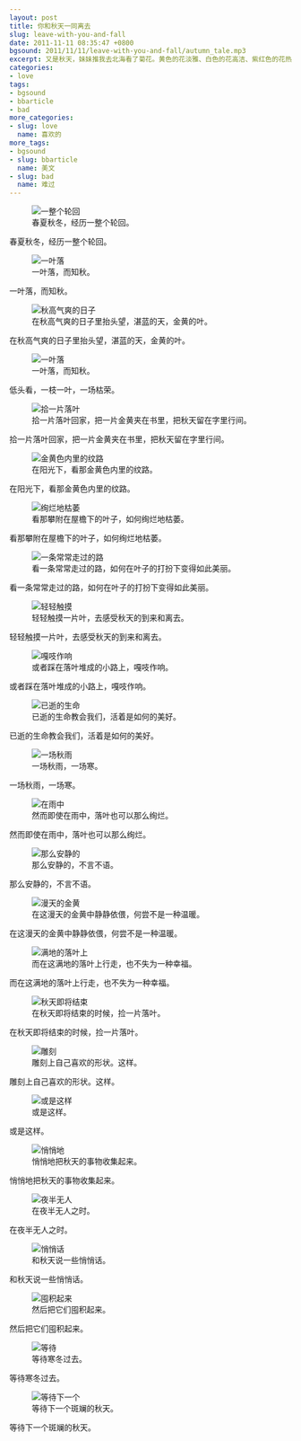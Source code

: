 ```yaml
---
layout: post
title: 你和秋天一同离去
slug: leave-with-you-and-fall
date: 2011-11-11 08:35:47 +0800
bgsound: 2011/11/11/leave-with-you-and-fall/autumn_tale.mp3
excerpt: 又是秋天，妹妹推我去北海看了菊花。黄色的花淡雅、白色的花高洁、紫红色的花热烈而深沉，泼泼洒洒，秋风中正开得烂漫。我懂得母亲没有说完的话。妹妹也懂。我俩在一块儿，要好好儿活……
categories:
- love
tags:
- bgsound
- bbarticle
- bad
more_categories:
- slug: love
  name: 喜欢的
more_tags:
- bgsound
- slug: bbarticle
  name: 美文
- slug: bad
  name: 难过
---
```


<figure>
	<img src="{{ site.path.uploads }}2011/11/11/leave-with-you-and-fall/1.jpg" alt="一整个轮回" />
	<figcaption>
		春夏秋冬，经历一整个轮回。
	</figcaption>
</figure>

春夏秋冬，经历一整个轮回。

<figure>
	<img src="{{ site.path.uploads }}2011/11/11/leave-with-you-and-fall/2.jpg" alt="一叶落" />
	<figcaption>
		一叶落，而知秋。
	</figcaption>
</figure>

一叶落，而知秋。

<figure>
	<img src="{{ site.path.uploads }}2011/11/11/leave-with-you-and-fall/3.jpg" alt="秋高气爽的日子" />
	<figcaption>
		在秋高气爽的日子里抬头望，湛蓝的天，金黄的叶。
	</figcaption>
</figure>

在秋高气爽的日子里抬头望，湛蓝的天，金黄的叶。

<figure>
	<img src="{{ site.path.uploads }}2011/11/11/leave-with-you-and-fall/2.jpg" alt="一叶落" />
	<figcaption>
		一叶落，而知秋。
	</figcaption>
</figure>

低头看，一枝一叶，一场枯荣。

<figure>
	<img src="{{ site.path.uploads }}2011/11/11/leave-with-you-and-fall/5.jpg" alt="拾一片落叶" />
	<figcaption>
		拾一片落叶回家，把一片金黄夹在书里，把秋天留在字里行间。
	</figcaption>
</figure>

拾一片落叶回家，把一片金黄夹在书里，把秋天留在字里行间。

<figure>
	<img src="{{ site.path.uploads }}2011/11/11/leave-with-you-and-fall/6.jpg" alt="金黄色内里的纹路" />
	<figcaption>
		在阳光下，看那金黄色内里的纹路。
	</figcaption>
</figure>

在阳光下，看那金黄色内里的纹路。

<figure>
	<img src="{{ site.path.uploads }}2011/11/11/leave-with-you-and-fall/7.jpg" alt="绚烂地枯萎" />
	<figcaption>
		看那攀附在屋檐下的叶子，如何绚烂地枯萎。
	</figcaption>
</figure>

看那攀附在屋檐下的叶子，如何绚烂地枯萎。

<figure>
	<img src="{{ site.path.uploads }}2011/11/11/leave-with-you-and-fall/8.jpg" alt="一条常常走过的路" />
	<figcaption>
		看一条常常走过的路，如何在叶子的打扮下变得如此美丽。
	</figcaption>
</figure>

看一条常常走过的路，如何在叶子的打扮下变得如此美丽。

<figure>
	<img src="{{ site.path.uploads }}2011/11/11/leave-with-you-and-fall/9.jpg" alt="轻轻触摸" />
	<figcaption>
		轻轻触摸一片叶，去感受秋天的到来和离去。
	</figcaption>
</figure>

轻轻触摸一片叶，去感受秋天的到来和离去。

<figure>
	<img src="{{ site.path.uploads }}2011/11/11/leave-with-you-and-fall/10.jpg" alt="嘎吱作响" />
	<figcaption>
		或者踩在落叶堆成的小路上，嘎吱作响。
	</figcaption>
</figure>

或者踩在落叶堆成的小路上，嘎吱作响。

<figure>
	<img src="{{ site.path.uploads }}2011/11/11/leave-with-you-and-fall/11.jpg" alt="已逝的生命" />
	<figcaption>
		已逝的生命教会我们，活着是如何的美好。
	</figcaption>
</figure>

已逝的生命教会我们，活着是如何的美好。

<figure>
	<img src="{{ site.path.uploads }}2011/11/11/leave-with-you-and-fall/12.jpg" alt="一场秋雨" />
	<figcaption>
		一场秋雨，一场寒。
	</figcaption>
</figure>

一场秋雨，一场寒。

<figure>
	<img src="{{ site.path.uploads }}2011/11/11/leave-with-you-and-fall/13.jpg" alt="在雨中" />
	<figcaption>
		然而即使在雨中，落叶也可以那么绚烂。
	</figcaption>
</figure>

然而即使在雨中，落叶也可以那么绚烂。

<figure>
	<img src="{{ site.path.uploads }}2011/11/11/leave-with-you-and-fall/14.jpg" alt="那么安静的" />
	<figcaption>
		那么安静的，不言不语。
	</figcaption>
</figure>

那么安静的，不言不语。

<figure>
	<img src="{{ site.path.uploads }}2011/11/11/leave-with-you-and-fall/15.jpg" alt="漫天的金黄" />
	<figcaption>
		在这漫天的金黄中静静依偎，何尝不是一种温暖。
	</figcaption>
</figure>

在这漫天的金黄中静静依偎，何尝不是一种温暖。

<figure>
	<img src="{{ site.path.uploads }}2011/11/11/leave-with-you-and-fall/16.jpg" alt="满地的落叶上" />
	<figcaption>
		而在这满地的落叶上行走，也不失为一种幸福。
	</figcaption>
</figure>

而在这满地的落叶上行走，也不失为一种幸福。

<figure>
	<img src="{{ site.path.uploads }}2011/11/11/leave-with-you-and-fall/17.jpg" alt="秋天即将结束" />
	<figcaption>
		在秋天即将结束的时候，捡一片落叶。
	</figcaption>
</figure>

在秋天即将结束的时候，捡一片落叶。

<figure>
	<img src="{{ site.path.uploads }}2011/11/11/leave-with-you-and-fall/18.jpg" alt="雕刻" />
	<figcaption>
		雕刻上自己喜欢的形状。这样。
	</figcaption>
</figure>

雕刻上自己喜欢的形状。这样。

<figure>
	<img src="{{ site.path.uploads }}2011/11/11/leave-with-you-and-fall/19.jpg" alt="或是这样" />
	<figcaption>
		或是这样。
	</figcaption>
</figure>

或是这样。

<figure>
	<img src="{{ site.path.uploads }}2011/11/11/leave-with-you-and-fall/20.jpg" alt="悄悄地" />
	<figcaption>
		悄悄地把秋天的事物收集起来。
	</figcaption>
</figure>

悄悄地把秋天的事物收集起来。

<figure>
	<img src="{{ site.path.uploads }}2011/11/11/leave-with-you-and-fall/21.jpg" alt="夜半无人" />
	<figcaption>
		在夜半无人之时。
	</figcaption>
</figure>

在夜半无人之时。

<figure>
	<img src="{{ site.path.uploads }}2011/11/11/leave-with-you-and-fall/22.jpg" alt="悄悄话" />
	<figcaption>
		和秋天说一些悄悄话。
	</figcaption>
</figure>

和秋天说一些悄悄话。

<figure>
	<img src="{{ site.path.uploads }}2011/11/11/leave-with-you-and-fall/23.jpg" alt="囤积起来" />
	<figcaption>
		然后把它们囤积起来。
	</figcaption>
</figure>

然后把它们囤积起来。

<figure>
	<img src="{{ site.path.uploads }}2011/11/11/leave-with-you-and-fall/24.jpg" alt="等待" />
	<figcaption>
		等待寒冬过去。
	</figcaption>
</figure>

等待寒冬过去。

<figure>
	<img src="{{ site.path.uploads }}2011/11/11/leave-with-you-and-fall/25.jpg" alt="等待下一个" />
	<figcaption>
		等待下一个斑斓的秋天。
	</figcaption>
</figure>

等待下一个斑斓的秋天。

